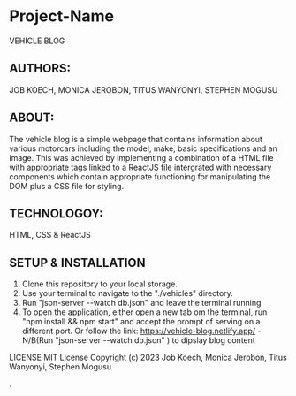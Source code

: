 
# Project-Name
VEHICLE BLOG

## AUTHORS: 
JOB KOECH, MONICA JEROBON, TITUS WANYONYI, STEPHEN MOGUSU
## ABOUT:
 The vehicle blog is a simple webpage that contains information about various motorcars including the model, make, basic specifications and an image. This was achieved by implementing a combination of a HTML file with appropriate tags linked to a ReactJS file intergrated with necessary components which contain appropriate functioning for manipulating the DOM plus a CSS file for styling.
## TECHNOLOGOY:
HTML, CSS & ReactJS

## SETUP & INSTALLATION

 1. Clone this repository to your local storage.
 2. Use your terminal to navigate to the "./vehicles" directory.
 3. Run "json-server --watch db.json" and leave the terminal running
 4. To open the application, either open a new tab om the terminal, run "npm install && npm start" and accept the prompt of serving on a different port. Or
 follow the link: https://vehicle-blog.netlify.app/  -N/B(Run "json-server --watch db.json" ) to dipslay blog content




LICENSE MIT License Copyright (c) 2023 Job Koech, Monica Jerobon, Titus Wanyonyi, Stephen Mogusu

.